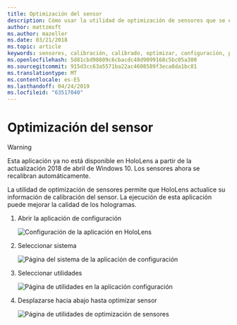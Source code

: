```yaml
---
title: Optimización del sensor
description: Cómo usar la utilidad de optimización de sensores que se encuentra en la configuración de HoloLens.
author: mattzmsft
ms.author: mazeller
ms.date: 03/21/2018
ms.topic: article
keywords: sensores, calibración, calibrado, optimizar, configuración, procedimientos
ms.openlocfilehash: 5d81cbd98809c6cbacdc48d9099168c5bc05a300
ms.sourcegitcommit: 915d3cc63a5571ba22ac4608589f3eca8da1bc81
ms.translationtype: MT
ms.contentlocale: es-ES
ms.lasthandoff: 04/24/2019
ms.locfileid: "63517040"
---
```

# <a name="sensor-tuning"></a>Optimización del sensor

>[!WARNING]
>Esta aplicación ya no está disponible en HoloLens a partir de la actualización 2018 de abril de Windows 10. Los sensores ahora se recalibran automáticamente. 

La utilidad de optimización de sensores permite que HoloLens actualice su información de calibración del sensor. La ejecución de esta aplicación puede mejorar la calidad de los hologramas.

1. Abrir la aplicación de configuración

   ![Configuración de la aplicación en HoloLens](images/settingssensortuning-500px.png)
  
2. Seleccionar sistema

   ![Página del sistema de la aplicación de configuración](images/systemsensortuning-500px.png)
  
3. Seleccionar utilidades

   ![Página de utilidades en la aplicación configuración](images/utilitiessensortuning-500px.png)
  
4. Desplazarse hacia abajo hasta optimizar sensor

   ![Página de utilidades de optimización de sensores](images/sensortuningsettingsapp-500px.png)
